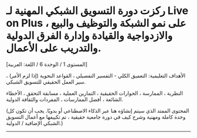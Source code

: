 # ركزت دورة التسويق الشبكي المهنية لـ Live on Plus ، على نمو الشبكة والتوظيف والبيع والازدواجية والقيادة وإدارة الفرق الدولية والتدريب على الأعمال.


[المستوى 1 / الوحدة 6 / اللغة: العربية]

الأهداف التعليمية: التعميق الكلي - التفسير التفصيلي ، القواعد النحوية (إذا لزم الأمر) ، سير العمل الحقيقي للتسويق الشبكي.

النظرية ، الممارسة ، الحوارات الحقيقية ، التمارين العملية ، مسابقة التحقق ، الأخطاء الشائعة ، أفضل الممارسات ، المفردات والثقافة الدولية.


(المحتوى الممتد الذي سيتم إنشاؤه هنا عبر الذكاء الاصطناعي أو يدويًا. يجب أن تكون كل وحدة كاملة ومهنية وشرح كيف في دورة جامعية حقيقية ، تم تكييفها مع أعمال التسويق الشبكي الإضافية / الدولية.)

---
